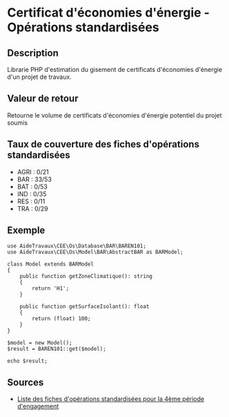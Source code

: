 # Certificat d'économies d'énergie - Opérations standardisées

## Description

Librarie PHP d'estimation du gisement de certificats d'économies d'énergie d'un projet de travaux.

## Valeur de retour

Retourne le volume de certificats d'économies d'énergie potentiel du projet soumis

## Taux de couverture des fiches d'opérations standardisées

- AGRI : 0/21
- BAR : 33/53
- BAT : 0/53
- IND : 0/35
- RES : 0/11
- TRA : 0/29

## Exemple

```
use AideTravaux\CEE\Os\Database\BAR\BAREN101;
use AideTravaux\CEE\Os\Model\BAR\AbstractBAR as BARModel;

class Model extends BARModel
{
    public function getZoneClimatique(): string
    {
        return 'H1';
    }

    public function getSurfaceIsolant(): float
    {
        return (float) 100;
    }
}

$model = new Model();
$result = BAREN101::get($model);

echo $result;

```

## Sources

- [Liste des fiches d'opérations standardisées pour la 4ème période d'engagement](http://atee.fr/c2e/operations-standardisees-4eme-periode)

